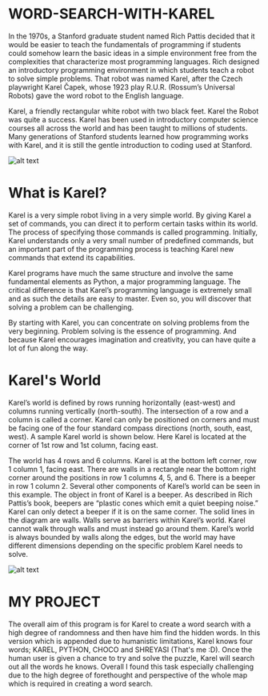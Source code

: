# WORD-SEARCH-WITH-KAREL

In the 1970s, a Stanford graduate student named Rich Pattis decided that it would be easier to teach the fundamentals of programming if students could somehow learn the basic ideas in a simple environment free from the complexities that characterize most programming languages. Rich designed an introductory programming environment in which students teach a robot to solve simple problems. That robot was named Karel, after the Czech playwright Karel Čapek, whose 1923 play R.U.R. (Rossum’s Universal Robots) gave the word robot to the English language.

Karel, a friendly rectangular white robot with two black feet.
Karel the Robot was quite a success. Karel has been used in introductory computer science courses all across the world and has been taught to millions of students. Many generations of Stanford students learned how programming works with Karel, and it is still the gentle introduction to coding used at Stanford.

![alt text](https://compedu.stanford.edu/karel-reader/docs/images/ch1/karelLarge.png)


# What is Karel?

Karel is a very simple robot living in a very simple world. By giving Karel a set of commands, you can direct it to perform certain tasks within its world. The process of specifying those commands is called programming. Initially, Karel understands only a very small number of predefined commands, but an important part of the programming process is teaching Karel new commands that extend its capabilities.

Karel programs have much the same structure and involve the same fundamental elements as Python, a major programming language. The critical difference is that Karel’s programming language is extremely small and as such the details are easy to master. Even so, you will discover that solving a problem can be challenging.

By starting with Karel, you can concentrate on solving problems from the very beginning. Problem solving is the essence of programming. And because Karel encourages imagination and creativity, you can have quite a lot of fun along the way.


# Karel's World

Karel’s world is defined by rows running horizontally (east-west) and columns running vertically (north-south). The intersection of a row and a column is called a corner. Karel can only be positioned on corners and must be facing one of the four standard compass directions (north, south, east, west). A sample Karel world is shown below. Here Karel is located at the corner of 1st row and 1st column, facing east.

The world has 4 rows and 6 columns. Karel is at the bottom left corner, row 1 column 1, facing east. There are walls in a rectangle near the bottom right corner around the positions in row 1 columns 4, 5, and 6. There is a beeper in row 1 column 2.
Several other components of Karel’s world can be seen in this example. The object in front of Karel is a beeper. As described in Rich Pattis’s book, beepers are “plastic cones which emit a quiet beeping noise.” Karel can only detect a beeper if it is on the same corner. The solid lines in the diagram are walls. Walls serve as barriers within Karel’s world. Karel cannot walk through walls and must instead go around them. Karel’s world is always bounded by walls along the edges, but the world may have different dimensions depending on the specific problem Karel needs to solve.

![alt text](https://compedu.stanford.edu/karel-reader/docs/images/ch1/world.png)



# MY PROJECT

The overall aim of this program is for Karel to create a word
search with a high degree of randomness and then have him find 
the hidden words. In this version which is appended due to 
humanistic limitations, Karel knows four words; KAREL, PYTHON, 
CHOCO and SHREYASI (That's me :D). Once the human user is given
a chance to try and solve the puzzle, Karel will search out all
the words he knows. Overall I found this task especially
challenging due to the high degree of forethought and perspective
of the whole map which is required in creating a word search.
